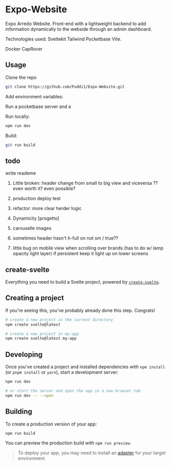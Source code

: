 # Expo-Website

Expo Arredo Website. Front-end with a lightweight backend to add information dynamically to the webside through an admin dashboard.

Technologies used: Sveltekit Tailwind Pocketbase Vite.

Docker
CapRover

## Usage

Clone the repo
```sh
git clone https://github.com/Puddi1/Expo-Website.git
```

Add environment variables:

Run a pocketbase server and a

Run locally:
```sh
npm run dev
```

Build:
```sh
git run build
```


## todo

write reademe

1. Little broken: header change from small to big view and viceversa ?? even worth it? even possible?
1. production deploy test

1. refactor: more clear herder logic
1. Dynamicity [progetto]
1. carouselle images

1. sometimes header hasn't h-full on not sm / true??
1. little bug on mobile view when scrolling over brands (has to do w/ lamp opacity light layer) if persistent keep it light up on lower screens










## create-svelte

Everything you need to build a Svelte project, powered by [`create-svelte`](https://github.com/sveltejs/kit/tree/master/packages/create-svelte).

## Creating a project

If you're seeing this, you've probably already done this step. Congrats!

```bash
# create a new project in the current directory
npm create svelte@latest

# create a new project in my-app
npm create svelte@latest my-app
```

## Developing

Once you've created a project and installed dependencies with `npm install` (or `pnpm install` or `yarn`), start a development server:

```bash
npm run dev

# or start the server and open the app in a new browser tab
npm run dev -- --open
```

## Building

To create a production version of your app:

```bash
npm run build
```

You can preview the production build with `npm run preview`.

> To deploy your app, you may need to install an [adapter](https://kit.svelte.dev/docs/adapters) for your target environment.
